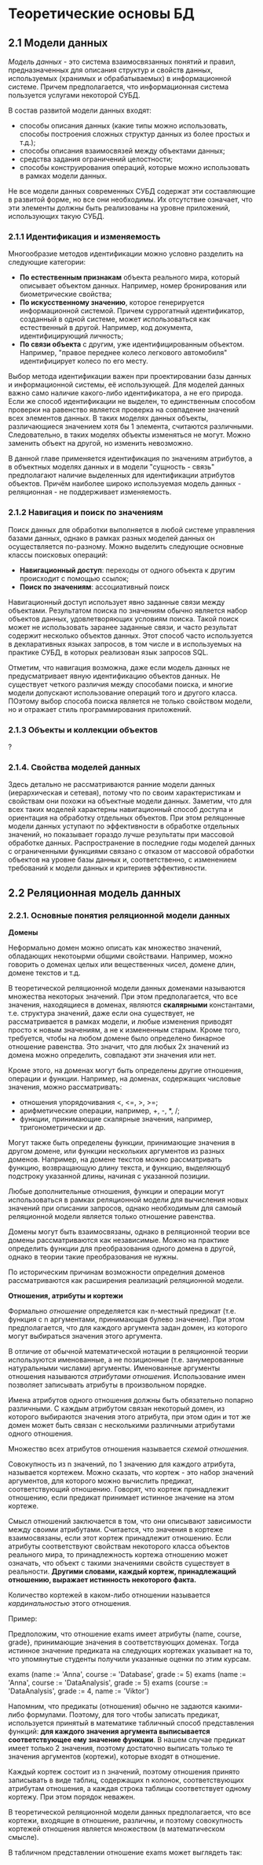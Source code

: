 # Теоретические основы БД

## 2.1 Модели данных

*Модель данных* - это система взаимосвязанных понятий и правил, предназначенных для описания структур и свойств данных, используемых (хранимых и обрабатываемых) в информационной системе. Причем предполагается, что информационная система пользуется услугами некоторой СУБД.

В состав развитой модели данных входят:

- способы описания данных (какие типы можно использовать, способы построения сложных структур данных из более простых и т.д.);
- способы описания взаимосвязей между объектами данных;
- средства задания ограничений целостности;
- способы конструирования операций, которые можно использовать в рамках модели данных.

Не все модели данных современных СУБД содержат эти составляющие в развитой форме, но все они необходимы. Их отсутствие означает, что эти элементы должны быть реализованы на уровне приложений, использующих такую СУБД.

### 2.1.1 Идентификация и изменяемость

Многообразие методов идентификации можно условно разделить на следующие категории:

- **По естественным признакам** объекта реального мира, который описывает объектом данных. Например, номер бронирования или биометрические свойства;
- **По искусственному значению**, которое генерируется информационной системой. Причем суррогатный идентификатор, созданный в одной системе, может использоваться как естественный в другой. Например, код документа, идентифицирующий личность;
- **По связи объекта** с другим, уже идентифицированным объектом. Например, "правое переднее колесо легкового автомобиля" идентифицирует колесо по его месту.

Выбор метода идентификации важен при проектировании базы данных и информационной системы, её использующей. Для моделей данных важно само наличие какого-либо идентификатора, а не его природа. Если же способ идентификации не выделен, то единственным способом проверки на равенство является проверка на совпадение значений всех элементов данных. В таких моделях данных объекты, различающиеся значением хотя бы 1 элемента, считаются различными. Следовательно, в таких моделях объекты изменяться не могут. Можно заменить объект на другой, но изменить невозможно.

В данной главе применяется идентификация по значениям атрибутов, а в объектных моделях данных и в модели "сущность - связь" предполагают наличие выделенных для идентификации атрибутов объектов. Причём наиболее широко используемая модель данных - реляционная - не поддерживает изменяемость.

### 2.1.2 Навигация и поиск по значениям

Поиск данных для обработки выполняется в любой системе управления базами данных, однако в рамках разных моделей данных он осуществляется по-разному. Можно выделить следующие основные классы поисковых операций:

- **Навигационный доступ**: переходы от одного объекта к другим происходит с помощью ссылок;
- **Поиск по значениям**: ассоциативный поиск

Навигационный доступ использует явно заданные связи между объектами. Результатом поиска по значениям обычно является набор объектов данных, удовлетворяющих условиям поиска. Такой поиск может не использовать заранее заданные связи, и часто результат содержит несколько объектов данных. Этот способ часто используется в декларативных языках запросов, в том числе и в используемых на практике СУБД, в которых реализован язык запросов SQL.

Отметим, что навигация возможна, даже если модель данных не предусматривает явную идентификацию объектов данных. Не существует четкого различия между способами поиска, и многие модели допускают использование операций того и другого класса. ПОэтому выбор способа поиска является не только свойством модели, но и отражает стиль программирования приложений.

### 2.1.3 Объекты и коллекции объектов

?

### 2.1.4. Свойства моделей данных

Здесь детально не рассматриваются ранние модели данных (иерархическая и сетевая), потому что по своим характеристикам и свойствам они похожи на объектные модели данных. Заметим, что для всех таких моделей характерны навигационный способ доступа и ориентация на обработку отдельных объектов. При этом реляцонные модели данных уступают по эффективности в обработке отдельных значений, но показывает гораздо лучше результаты при массовой обработке данных. Распространение в последние годы моделей данных с ограниченными функциями связано с отказом от массовой обработки объектов на уровне базы данных и, соответственно, с изменением требований к модели данных и критериев эффективности.

## 2.2 Реляционная модель данных

### 2.2.1. Основные понятия реляционной модели данных

**Домены**

Неформально домен можно описать как множество значений, обладающих некотоырми общими свойствами. Например, можно говорить о доменах целых или вещественных чисел, домене длин, домене текстов и т.д.

В теоретической реляционной модели данных доменами называются множества некоторых значений. При этом предполагается, что все значения, находящиеся в доменах, являются **скалярными** константами, т.е. структура значений, даже если она существует, не рассматривается в рамках модели, и любые изменения приводят просто к новым значениям, а не к измененным старым. Кроме того, требуется, чтобы на любом домене было определено бинарное отношение равенства. Это значит, что для любых 2х значений из домена можно определить, совпадают эти значения или нет.

Кроме этого, на доменах могут быть определены другие отношения, операции и функции. Например, на доменах, содержащих числовые значения, можно рассматривать:

- отношения упорядочивания <, <=, >, >=;
- арифметические операции, например, +, -, *, /;
- функции, принимающие скалярные значения, например, тригонометрически и др.

Могут также быть определены функции, принимающие значения в другом домене, или функции нескольких аргументов из разных доменов. Например, на домене текстов можно рассматривать функцию, возвращающую длину текста, и функцию, выделяющуб подстроку указанной длины, начиная с указанной позиции.

Любые дополнительные отношения, функции и операции могут использоваться в рамках реляционной модели для вычисления новых значений при описании запросов, однако необходимым для самоый реляционной модели является только отношение равенства.

Домены могут быть взаимосвязаны, однако в реляционной теории все домены рассматриваются как независимые. Можно на практике определить функции для преобразования одного домена в другой, однако в теории такие преобразования не нужны.

По историческим причинам возможности определния доменов рассматриваются как расширения реализаций реляционной модели.

**Отношения, атрибуты и кортежи**

Формально *отношение* определяется как n-местный предикат (т.е. функция с n аргументами, принимающая булево значение). При этом предполагается, что для каждого аргумента задан домен, из которого могут выбираться значения этого аргумента.

В отличие от обычной математической нотации в реляционной теории используются именованные, а не позиционные (т.е. занумерованные натуральными числами) аргументы. Именованные аргументы отношения называются *атрибутами отношения*. Использование имен позволяет записывать атрибуты в произвольном порядке.

Имена атрибутов одного отношения должны быть обязательно попарно различными. С каждым атрибутом связан некоторый домен, из которого выбираются значения этого атрибута, при этом один и тот же домен может быть связан с несколькими различными атрибутами одного отношения.

Множество всех атрибутов отношения называется *схемой отношения*.

Совокупность из n значений, по 1 значению для каждого атрибута, называется кортежем. Можно сказать, что кортеж - это набор значений аргументов, для которого можно вычислить предикат, соответствующий отношению. Говорят, что кортеж принадлежит отношению, если предикат принимает истинное значение на этом кортеже.

Смысл отношений заключается в том, что они описывают зависимости между своими атрибутами. Считается, что значения в кортеже взаимосвязаны, если этот кортеж принадлежит отношению. Если атрибуты соответствуют свойствам некоторого класса объектов реального мира, то принадлежность кортежа отношению может означать, что объект с такими значениями свойств существует в реальности. **Другими словами, каждый кортеж, принадлежащий отношению, выражает истинность некоторого факта.**

Количество кортежей в каком-либо отношении называется *кардинальностью* этого отношения.

Пример:

Предположим, что отношение exams имеет атрибуты {name, course, grade}, принимающие значения в соответствующих доменах. Тогда истинное значение предиката на следующих кортежах указывает на то, что упомянутые студенты получили указанные оценки по этим курсам.

exams (name := 'Anna', course := 'Database', grade := 5)
exams (name := 'Anna', course := 'DataAnalysis', grade := 5)
exams (course := 'DataAnalysis', grade := 4, name := 'Viktor')

Напомним, что предикаты (отношения) обычно не задаются какими-либо формулами. Поэтому, для того чтобы записать предикат, используется принятый в математике табличный способ представления функций: **для каждого значения аргумента выписывается соответствующее ему значение функции**. В нашем случае предикат имеет только 2 значения, поэтому достаточно выписать только те значения аргументов (кортежи), которые входят в отношение.

Каждый кортеж состоит из n значений, поэтому отношения принято записывать в виде таблиц, содержащих n колонок, соответствующих атрибутам отношения, а каждая строка таблицы соответствует одному кортежу. При этом порядок неважен.

В теоретической реляционной модели данных предполагается, что все кортежи, входящие в отношение, различны, и поэтому совокупность кортежей отношения является множеством (в математическом смысле).

В табличном представлении отношение exams может выглядеть так:

